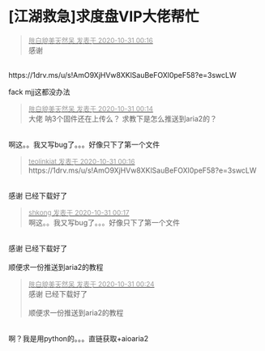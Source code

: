 # [江湖救急]求度盘VIP大佬帮忙


<div class="quote"><blockquote><font size="2"><a href="https://www.hostloc.com/forum.php?mod=redirect&amp;goto=findpost&amp;pid=9378980&amp;ptid=760439" target="_blank"><font color="#999999">肤白貌美天然呆 发表于 2020-10-31 00:16</font></a></font><br />
感谢</blockquote></div><br />
https://1drv.ms/u/s!AmO9XjHVw8XKlSauBeFOXl0peF58?e=3swcLW<img id="aimg_xEeNB" onclick="zoom(this, this.src, 0, 0, 0)" class="zoom" src="https://cdn.jsdelivr.net/gh/hishis/forum-master/public/images/patch.gif" onmouseover="img_onmouseoverfunc(this)" onload="thumbImg(this)" border="0" alt="" />

fack mjj这都没办法

<div class="quote"><blockquote><font size="2"><a href="https://www.hostloc.com/forum.php?mod=redirect&amp;goto=findpost&amp;pid=9378977&amp;ptid=760439" target="_blank"><font color="#999999">肤白貌美天然呆 发表于 2020-10-31 00:14</font></a></font><br />
大佬 呐3个固件还在上传么？ 求教下是怎么推送到aria2的？</blockquote></div><br />
<img src="static/image/smiley/default/cry.gif" smilieid="4" border="0" alt="" />啊这。。我又写bug了。。。好像只下了第一个文件<img id="aimg_kslSk" onclick="zoom(this, this.src, 0, 0, 0)" class="zoom" src="https://cdn.jsdelivr.net/gh/hishis/forum-master/public/images/patch.gif" onmouseover="img_onmouseoverfunc(this)" onload="thumbImg(this)" border="0" alt="" />

<div class="quote"><blockquote><font size="2"><a href="https://www.hostloc.com/forum.php?mod=redirect&amp;goto=findpost&amp;pid=9378982&amp;ptid=760439" target="_blank"><font color="#999999">teolinkiat 发表于 2020-10-31 00:16</font></a></font><br />
https://1drv.ms/u/s!AmO9XjHVw8XKlSauBeFOXl0peF58?e=3swcLW</blockquote></div><br />
感谢 已经下载好了<img src="static/image/smiley/yct/010.gif" smilieid="41" border="0" alt="" />

<div class="quote"><blockquote><font size="2"><a href="https://www.hostloc.com/forum.php?mod=redirect&amp;goto=findpost&amp;pid=9378986&amp;ptid=760439" target="_blank"><font color="#999999">shkong 发表于 2020-10-31 00:17</font></a></font><br />
啊这。。我又写bug了。。。好像只下了第一个文件</blockquote></div><br />
感谢 已经下载好了<img src="static/image/smiley/yct/010.gif" smilieid="41" border="0" alt="" /><br />
<br />
顺便求一份推送到aria2的教程<img src="static/image/smiley/yct/017.gif" smilieid="40" border="0" alt="" />

<div class="quote"><blockquote><font size="2"><a href="https://www.hostloc.com/forum.php?mod=redirect&amp;goto=findpost&amp;pid=9379001&amp;ptid=760439" target="_blank"><font color="#999999">肤白貌美天然呆 发表于 2020-10-31 00:24</font></a></font><br />
感谢 已经下载好了<br />
<br />
顺便求一份推送到aria2的教程</blockquote></div><br />
啊？我是用python的。。。直链获取+aioaria2<img id="aimg_q8088" onclick="zoom(this, this.src, 0, 0, 0)" class="zoom" src="https://cdn.jsdelivr.net/gh/hishis/forum-master/public/images/patch.gif" onmouseover="img_onmouseoverfunc(this)" onload="thumbImg(this)" border="0" alt="" />
